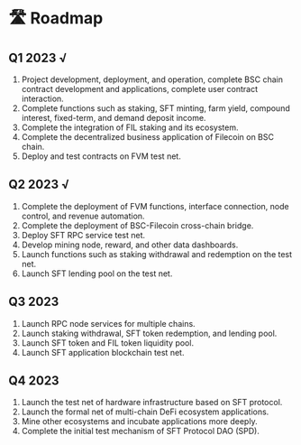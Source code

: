 # 🛣 Roadmap

## Q1 2023 √

1. Project development, deployment, and operation, complete BSC chain contract development and applications, complete user contract interaction.
2. Complete functions such as staking, SFT minting, farm yield, compound interest, fixed-term, and demand deposit income.
3. Complete the integration of FIL staking and its ecosystem.
4. Complete the decentralized business application of Filecoin on BSC chain.
5. Deploy and test contracts on FVM test net.



## Q2 2023 √

1. Complete the deployment of FVM functions, interface connection, node control, and revenue automation.
2. Complete the deployment of BSC-Filecoin cross-chain bridge.
3. Deploy SFT RPC service test net.
4. Develop mining node, reward, and other data dashboards.
5. Launch functions such as staking withdrawal and redemption on the test net.
6. Launch SFT lending pool on the test net.



## Q3 2023

1. Launch RPC node services for multiple chains.
2. Launch staking withdrawal, SFT token redemption, and lending pool.
3. Launch SFT token and FIL token liquidity pool.
4. Launch SFT application blockchain test net.



## &#x20;Q4 2023

1. Launch the test net of hardware infrastructure based on SFT protocol.
2. Launch the formal net of multi-chain DeFi ecosystem applications.
3. Mine other ecosystems and incubate applications more deeply.
4. Complete the initial test mechanism of SFT Protocol DAO (SPD).

